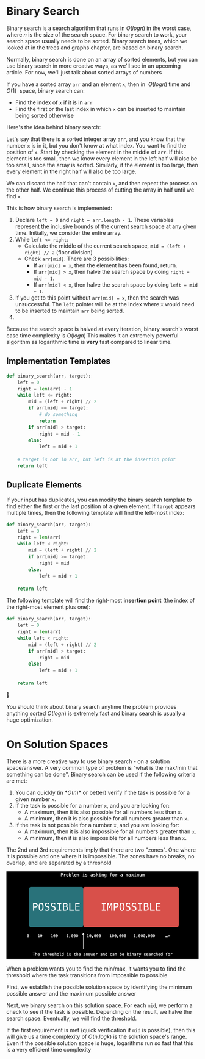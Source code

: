 # Binary Search

Binary search is a search algorithm that runs in $O(logn)$ in the worst case, where $n$ is the size of the search space. For binary search to work, your search space usually needs to be sorted. Binary search trees, which we looked at in the trees and graphs chapter, are based on binary search.

Normally, binary search is done on an array of sorted elements, but you can use binary search in more creative ways, as we'll see in an upcoming article. For now, we'll just talk about sorted arrays of numbers

If you have a sorted array `arr` and an element `x`, then in  $O(logn)$ time and $O(1)$  space, binary search can:

- Find the index of `x` if it is in `arr`
- Find the first or the last index in which `x` can be inserted to maintain being sorted otherwise

Here's the idea behind binary search:

Let's say that there is a sorted integer array `arr`, and you know that the number `x` is in it, but you don't know at what index. You want to find the position of `x`. Start by checking the element in the middle of `arr`. If this element is too small, then we know every element in the left half will also be too small, since the array is sorted. Similarly, if the element is too large, then every element in the right half will also be too large.

We can discard the half that can't contain `x`, and then repeat the process on the other half. We continue this process of cutting the array in half until we find `x`.

This is how binary search is implemented:

1. Declare `left = 0` and `right = arr.length - 1`. These variables represent the inclusive bounds of the current search space at any given time. Initially, we consider the entire array.
2. While `left <= right`:
    - Calculate the middle of the current search space, `mid = (left + right) // 2` (floor division)
    - Check `arr[mid]`. There are 3 possibilities:
        - If `arr[mid] = x`, then the element has been found, return.
        - If `arr[mid] > x`, then halve the search space by doing `right = mid - 1`.
        - If `arr[mid] < x`, then halve the search space by doing `left = mid + 1`.
3. If you get to this point without `arr[mid] = x`, then the search was unsuccessful. The `left` pointer will be at the index where `x` would need to be inserted to maintain `arr` being sorted.
4. 

Because the search space is halved at every iteration, binary search's worst case time complexity is $O(logn)$ This makes it an extremely powerful algorithm as logarithmic time is **very** fast compared to linear time.

## Implementation Templates

```python
def binary_search(arr, target):
    left = 0
    right = len(arr) - 1
    while left <= right:
        mid = (left + right) // 2
        if arr[mid] == target:
            # do something
            return
        if arr[mid] > target:
            right = mid - 1
        else:
            left = mid + 1
    
    # target is not in arr, but left is at the insertion point
    return left
```

## Duplicate Elements

If your input has duplicates, you can modify the binary search template to find either the first or the last position of a given element. If `target` appears multiple times, then the following template will find the left-most index:

```python
def binary_search(arr, target):
    left = 0
    right = len(arr)
    while left < right:
        mid = (left + right) // 2
        if arr[mid] >= target:
            right = mid
        else:
            left = mid + 1

    return left
```

The following template will find the right-most **insertion point** (the index of the right-most element plus one):

```python
def binary_search(arr, target):
    left = 0
    right = len(arr)
    while left < right:
        mid = (left + right) // 2
        if arr[mid] > target:
            right = mid
        else:
            left = mid + 1

    return left
```

<aside>
📢

You should think about binary search anytime the problem provides anything sorted $O(logn)$ is extremely fast and binary search is usually a huge optimization.

</aside>

# On Solution Spaces

There is a more creative way to use binary search - on a solution space/answer. A very common type of problem is "what is the max/min that something can be done". Binary search can be used if the following criteria are met:

1. You can quickly (in $*O(n)*$ or better) verify if the task is possible for a given number `x`.
2. If the task is possible for a number `x`, and you are looking for:
    - A maximum, then it is also possible for all numbers less than `x`.
    - A minimum, then it is also possible for all numbers greater than `x`.
3. If the task is not possible for a number `x`, and you are looking for:
    - A maximum, then it is also impossible for all numbers greater than `x`.
    - A minimum, then it is also impossible for all numbers less than `x`.

The 2nd and 3rd requirements imply that there are two "zones". One where it is possible and one where it is impossible. The zones have no breaks, no overlap, and are separated by a threshold

![binarySearch](binary.png)

When a problem wants you to find the min/max, it wants you to find the threshold where the task transitions from impossible to possible

First, we establish the possible solution space by identifying the minimum possible answer and the maximum possible answer

Next, we binary search on this solution space. For each `mid`, we perform a check to see if the task is possible. Depending on the result, we halve the search space. Eventually, we will find the threshold.

If the first requirement is met (quick verification if  `mid` is possible), then this will give us a time complexity of $O(n.logk)$ is the solution space's range. Even if the possible solution space is huge, logarithms run so fast that this is a very efficient time complexity
